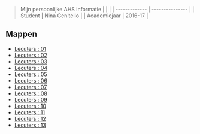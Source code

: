 >Mijn persoonlijke AHS informatie
|             |               |
| ------------- | --------------- |
| Student     | Nina Genitello |
| Academiejaar | 2016-17       |

Mappen
------
- [Lecuters : 01](/lectures/01)
- [Lecuters : 02](/lectures/02)
- [Lecuters : 03](/lectures/03)
- [Lecuters : 04](/lectures/04)
- [Lecuters : 05](/lectures/05)
- [Lecuters : 06](/lectures/06)
- [Lecuters : 07](/lectures/07)
- [Lecuters : 08](/lectures/08)
- [Lecuters : 09](/lectures/09)
- [Lecuters : 10](/lectures/10)
- [Lecuters : 11](/lectures/11)
- [Lecuters : 12](/lectures/12)
- [Lecuters : 13](/lectures/13)
